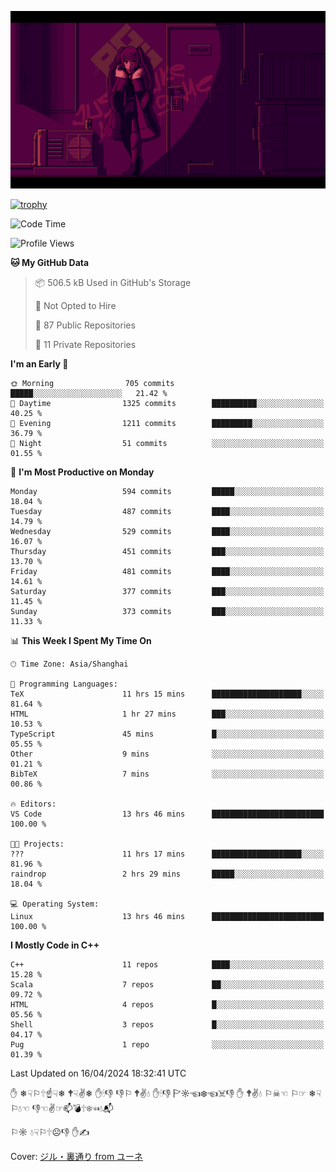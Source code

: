 ![](imgs/main.png)

[![trophy](https://github-profile-trophy.vercel.app/?username=NeilKleistGao&theme=dracula)](https://github.com/ryo-ma/github-profile-trophy)

<!--START_SECTION:waka-->
![Code Time](http://img.shields.io/badge/Code%20Time-885%20hrs%2019%20mins-blue)

![Profile Views](http://img.shields.io/badge/Profile%20Views-0-blue)

**🐱 My GitHub Data** 

> 📦 506.5 kB Used in GitHub's Storage 
 > 
> 🚫 Not Opted to Hire
 > 
> 📜 87 Public Repositories 
 > 
> 🔑 11 Private Repositories 
 > 
**I'm an Early 🐤** 

```text
🌞 Morning                705 commits         █████░░░░░░░░░░░░░░░░░░░░   21.42 % 
🌆 Daytime                1325 commits        ██████████░░░░░░░░░░░░░░░   40.25 % 
🌃 Evening                1211 commits        █████████░░░░░░░░░░░░░░░░   36.79 % 
🌙 Night                  51 commits          ░░░░░░░░░░░░░░░░░░░░░░░░░   01.55 % 
```
📅 **I'm Most Productive on Monday** 

```text
Monday                   594 commits         █████░░░░░░░░░░░░░░░░░░░░   18.04 % 
Tuesday                  487 commits         ████░░░░░░░░░░░░░░░░░░░░░   14.79 % 
Wednesday                529 commits         ████░░░░░░░░░░░░░░░░░░░░░   16.07 % 
Thursday                 451 commits         ███░░░░░░░░░░░░░░░░░░░░░░   13.70 % 
Friday                   481 commits         ████░░░░░░░░░░░░░░░░░░░░░   14.61 % 
Saturday                 377 commits         ███░░░░░░░░░░░░░░░░░░░░░░   11.45 % 
Sunday                   373 commits         ███░░░░░░░░░░░░░░░░░░░░░░   11.33 % 
```


📊 **This Week I Spent My Time On** 

```text
🕑︎ Time Zone: Asia/Shanghai

💬 Programming Languages: 
TeX                      11 hrs 15 mins      ████████████████████░░░░░   81.64 % 
HTML                     1 hr 27 mins        ███░░░░░░░░░░░░░░░░░░░░░░   10.53 % 
TypeScript               45 mins             █░░░░░░░░░░░░░░░░░░░░░░░░   05.55 % 
Other                    9 mins              ░░░░░░░░░░░░░░░░░░░░░░░░░   01.21 % 
BibTeX                   7 mins              ░░░░░░░░░░░░░░░░░░░░░░░░░   00.86 % 

🔥 Editors: 
VS Code                  13 hrs 46 mins      █████████████████████████   100.00 % 

🐱‍💻 Projects: 
???                      11 hrs 17 mins      ████████████████████░░░░░   81.96 % 
raindrop                 2 hrs 29 mins       █████░░░░░░░░░░░░░░░░░░░░   18.04 % 

💻 Operating System: 
Linux                    13 hrs 46 mins      █████████████████████████   100.00 % 
```

**I Mostly Code in C++** 

```text
C++                      11 repos            ████░░░░░░░░░░░░░░░░░░░░░   15.28 % 
Scala                    7 repos             ██░░░░░░░░░░░░░░░░░░░░░░░   09.72 % 
HTML                     4 repos             █░░░░░░░░░░░░░░░░░░░░░░░░   05.56 % 
Shell                    3 repos             █░░░░░░░░░░░░░░░░░░░░░░░░   04.17 % 
Pug                      1 repo              ░░░░░░░░░░░░░░░░░░░░░░░░░   01.39 % 
```




 Last Updated on 16/04/2024 18:32:41 UTC
<!--END_SECTION:waka-->

✋ ❄☟⚐🕆☝☟❄ 🕈☟✌❄ ✋🕯👎 👎⚐ 🕈✌💧 ✋🕯👎 🏱☼☜❄☜☠👎 ✋ 🕈✌💧 ⚐☠☜ ⚐☞ ❄☟⚐💧☜ 👎☜✌☞📫💣🕆❄☜💧📬

⚐☼ 💧☟⚐🕆☹👎 ✋✍

Cover: [ジル・裏通り from ユーネ](https://www.pixiv.net/artworks/62127066)
